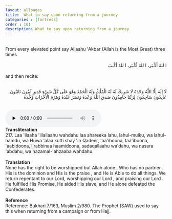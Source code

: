 ```yaml
---
layout: allpages
title:  What to say upon returning from a journey
categories : [fortress]
order : 101
description: What to say upon returning from a journey
---
```


<br>
<div class="extra">
From every elevated point say Allaahu 'Akbar (Allah is the Most Great) three times 
</div> 
<br>
<div class="arabictext" dir="RTL">
ا للهُ أَكْـبَر، ا للهُ أَكْـبَر، ا للهُ أَكْـبَ
</div>
<br>

<div class="extra">
and then recite:</div> 
<br>
<div class="arabictext" dir="RTL">

لَا إِلَهَ إِلَّا اللَّهُ وَحْدَهُ لَا شَرِيكَ لَهُ لَهُ الْمُلْكُ وَلَهُ الْحَمْدُ وَهُوَ عَلَى كُلِّ شَيْءٍ قَدِيرٍ آيِبُونَ تَائِبُونَ عَابِدُونَ سَاجِدُونَ لِرَبِّنَا حَامِدُونَ صَدقَ اللَّهُ وَعْدَهُ وَنَصَرَ عَبْدَهُ وَهَزَمَ الْأَحْزَابَ وَحْدَهُ

</div>

<br>

<audio controls  preload="none">
  <source src="{{ site.baseurl }}/audio/fortress/214.mp3" type="audio/mpeg">
Your browser does not support the audio element.
</audio>

<div class="duaextra" tabindex="0"> <div onclick = "void(0)"><strong>Transliteration</strong></div> <div class="extra">
217. Laa 'ilaaha 'illallaahu wahdahu laa shareeka lahu, lahul-mulku, wa lahul-hamdu, wa Huwa 'alaa kutti shay 'in Qadeer, 'aa'iboona, taa'iboona, 'aabidoona, lirabbinaa haamidoona, sadaqallaahu wa'dahu, wa nasara 'abdahu, wa hazamal-'ahzaaba wahdahu.

</div> </div> &nbsp; <div class="duaextra" tabindex="0"> <div onclick = "void(0)"><strong>Translation</strong></div> <div class="extra">
None has the right to be worshipped but Allah alone , Who has no partner . His is the dominion and His is the praise , and He is Able to do all things. We return repentant to our Lord, worshipping our Lord , and praising our Lord . He fulfilled His Promise, He aided His slave, and He alone defeated the Confederates.

</div> </div> &nbsp; <div class="duaextra" tabindex="0"> <div onclick = "void(0)"><strong>Reference</strong></div> <div class="extra">
Reference: Bukhari 7/163, Muslim 2/980. The Prophet (SAW) used to say this when returning from a campaign or from Hajj.

</div> </div>
